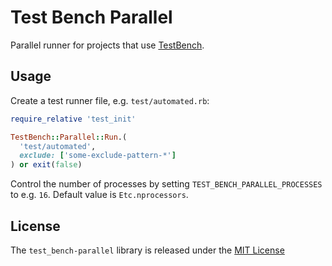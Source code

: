 # Test Bench Parallel

Parallel runner for projects that use [TestBench](http://test-bench.software).

## Usage

Create a test runner file, e.g. `test/automated.rb`:

```ruby
require_relative 'test_init'

TestBench::Parallel::Run.(
  'test/automated',
  exclude: ['some-exclude-pattern-*']
) or exit(false)
```

Control the number of processes by setting `TEST_BENCH_PARALLEL_PROCESSES` to e.g. `16`. Default value is `Etc.nprocessors`.

## License

The `test_bench-parallel` library is released under the [MIT License](./MIT-License.txt)
